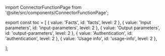 import ConnectorFunctionPage from '@site/src/components/ConnectorFunctionPage';

export const toc = [
{ value: 'Facts', id: 'facts', level: 2 },
{ value: 'Input parameters', id: 'input-parameters', level: 2 },
{ value: 'Output parameters', id: 'output-parameters', level: 2 },
{ value: 'Authentication', id: 'authentication', level: 2 },
{ value: 'Usage info', id: 'usage-info', level: 2 },

];

<ConnectorFunctionPage jsonFile="lever/create_opportunity.json" />